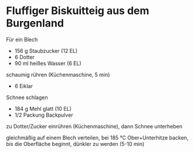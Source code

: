 #  Fluffiger Biskuitteig aus dem Burgenland

Für ein Blech

* 156 g Staubzucker (12 EL)
* 6 Dotter
* 90 ml heißes Wasser (6 EL)

schaumig rühren (Küchenmaschine, 5 min)

* 6 Eiklar

Schnee schlagen

* 184 g Mehl glatt (10 EL)
* 1/2 Packung Backpulver

zu Dotter/Zucker einrühren (Küchenmaschine), dann Schnee unterheben

gleichmäßig auf einem Blech verteilen, bei 185 °C Ober+Unterhitze backen, bis die Oberfläche beginnt, dünkler zu werden (5-10 min)


